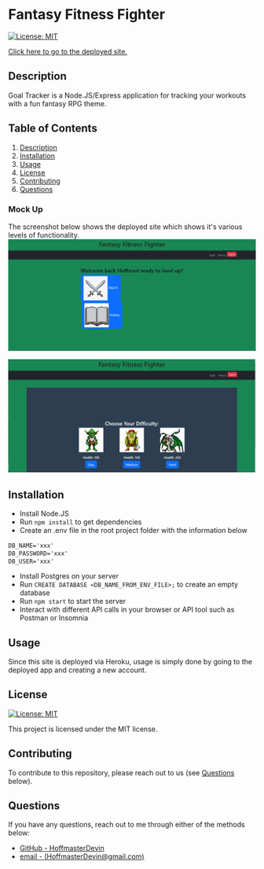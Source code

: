 # Fantasy Fitness Fighter

[![License: MIT](https://img.shields.io/badge/License-MIT-yellow.svg)](https://opensource.org/licenses/MIT)

[Click here to go to the deployed site.](https://salty-journey-06639.herokuapp.com/)

## Description
Goal Tracker is a Node.JS/Express application for tracking your workouts with a fun fantasy RPG theme.

## Table of Contents

1. [Description](#description)
2. [Installation](#installation)
3. [Usage](#usage)
4. [License](#license)
5. [Contributing](#contributing)
6. [Questions](#questions)

### Mock Up

The screenshot below shows the deployed site which shows it's various levels of functionality.
[![An example of the deployed tool with a sample output already displayed.](./assets/mockup.png)](./assets/mockup.png)

[![An example of the deployed tool with a form pulled up to add a new goal.](./assets/choose-fight.png)](./assets/choose-fight.png)

## Installation
* Install Node.JS
* Run `npm install` to get dependencies
* Create an .env file in the root project folder with the information below
```
DB_NAME='xxx'
DB_PASSWORD='xxx'
DB_USER='xxx'
```
* Install Postgres on your server
* Run `CREATE DATABASE <DB_NAME_FROM_ENV_FILE>;` to create an empty database
* Run `npm start` to start the server
* Interact with different API calls in your browser or API tool such as Postman or Insomnia

## Usage

Since this site is deployed via Heroku, usage is simply done by going to the deployed app and creating a new account. 

## License

[![License: MIT](https://img.shields.io/badge/License-MIT-yellow.svg)](https://opensource.org/licenses/MIT)

This project is licensed under the MIT license.

## Contributing

To contribute to this repository, please reach out to us (see [Questions](#questions) below).

## Questions

If you have any questions, reach out to me through either of the methods below:
- [GitHub - HoffmasterDevin](https://github.com/HoffmasterDevin/)
- [email - (HoffmasterDevin@gmail.com)](mailto:HoffmasterDevin@gmail.com)
